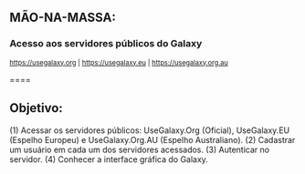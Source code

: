 ## MÃO-NA-MASSA:

### Acesso aos servidores públicos do Galaxy

<small>https://usegalaxy.org | https://usegalaxy.eu | https://usegalaxy.org.au</small>

====

## Objetivo:

(1) Acessar os servidores públicos: UseGalaxy.Org (Oficial), UseGalaxy.EU (Espelho Europeu) e UseGalaxy.Org.AU (Espelho Australiano). (2) Cadastrar um usuário em cada um dos servidores acessados. (3) Autenticar no servidor. (4) Conhecer a interface gráfica do Galaxy.
